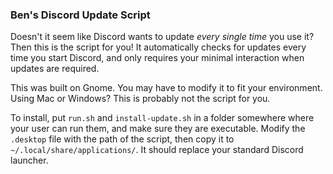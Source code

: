 ### Ben's Discord Update Script

Doesn't it seem like Discord wants to update *every single time* you use it? Then this is the script for you! It automatically checks for updates every time you start Discord, and only requires your minimal interaction when updates are required.

This was built on Gnome. You may have to modify it to fit your environment. Using Mac or Windows? This is probably not the script for you.

To install, put `run.sh` and `install-update.sh` in a folder somewhere where your user can run them, and make sure they are executable. Modify the `.desktop` file with the path of the script, then copy it to `~/.local/share/applications/`. It should replace your standard Discord launcher.